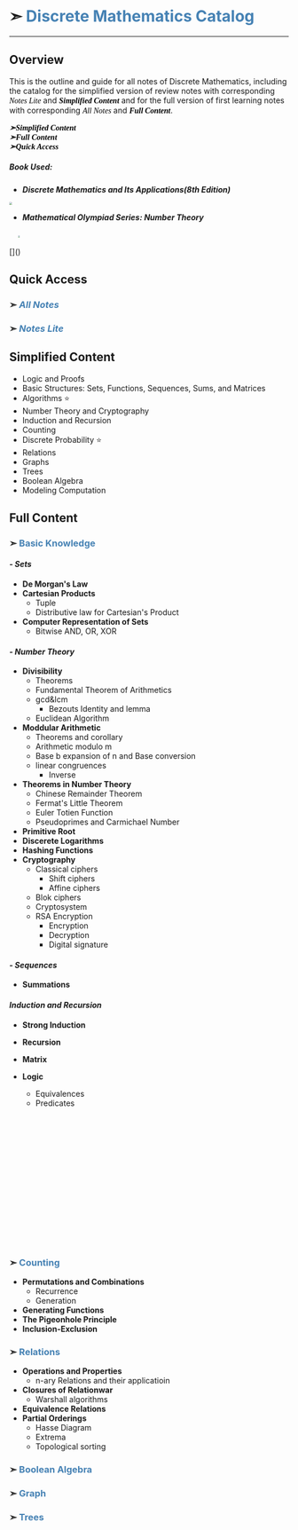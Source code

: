 <style>
#em a:link,#em a:visited{color:#8A2BE2;text-decoration:none;}
#em a:hover{text-decoration:underline;}
#en a:link,#en a:visited{font-family:Comic;color:#000000;text-decoration:none}
#en a:hover{text-decoration:underline;}
a:link,a:visited{color:#4682B4;text-decoration:none;}
a:hover{text-decoration:underline;}
</style> 
# ➣ [Discrete Mathematics Catalog](https://github.com/CZhang666/MATH/tree/master/Discrete%20Mathematics)
---
## Overview
<div id="en"> 

This is the outline and guide for all notes of Discrete Mathematics, including the catalog for the simplified version of review notes with corresponding [*Notes Lite*]() and *<a href="#dmsc"><b>Simplified Content</b></a>* and for the full version of first learning notes with corresponding [*All Notes*]() and *<a href="#dmfc"><b>Full Content</b></a>*.

*<a href="#dmsc"><b>➣Simplified Content</b></a>* </br>
*<a href="#dmfc"><b>➣Full Content</b></a>* </br>
*<a href="#dmqa"><b>➣Quick Access</b></a>* </br>

##### Book Used: 

- ***Discrete Mathematics and Its Applications(8th Edition)***

<img src="https://timgsa.baidu.com/timg?image&quality=80&size=b9999_10000&sec=1565272785682&di=450fcd97b384193355b8c17fed46ca3a&imgtype=0&src=http%3A%2F%2Fwww.liuhaihua.cn%2Fwp-content%2Fuploads%2F2019%2F07%2F7za6Nny.jpg" style="zoom:30%">

- ***Mathematical Olympiad Series: Number Theory***

&nbsp;&nbsp;&nbsp;&nbsp;<img src="http://img4.imgtn.bdimg.com/it/u=3938557943,643413339&fm=15&gp=0.jpg" style="zoom:23%">
</div>[]()

<a id="dmqa"></a>
## Quick Access

### ➣ [***All Notes***]()
### ➣ [***Notes Lite***]()
<a id="dmsc"></a>
## Simplified Content
- Logic and Proofs
- Basic Structures: Sets, Functions, Sequences, Sums, and Matrices 
- Algorithms ⭐️
- Number Theory and Cryptography
- Induction and Recursion
- Counting
- Discrete Probability ⭐️
- Relations
- Graphs
- Trees
- Boolean Algebra
- Modeling Computation

<a id="dmfc"></a>
## Full Content
### ➣ [Basic Knowledge]()
#### **_- Sets_**
- __De Morgan's Law__
- __Cartesian Products__
	- Tuple
	- Distributive law for Cartesian's Product
- __Computer Representation of Sets__
	- Bitwise AND, OR, XOR
	
#### **_- Number Theory_**
- __Divisibility__
	- Theorems
	- Fundamental Theorem of Arithmetics
	- gcd&lcm
		- Bezouts Identity and lemma
	- Euclidean Algorithm
- __Moddular Arithmetic__
	- Theorems and corollary
	- Arithmetic modulo m
	- Base b expansion of n and Base conversion
	- linear congruences
		- Inverse
- __Theorems in Number Theory__
	- Chinese Remainder Theorem
	- Fermat's Little Theorem
	- Euler Totien Function
	- Pseudoprimes and Carmichael Number
- __Primitive Root__
- __Discerete Logarithms__
- __Hashing Functions__
- __Cryptography__
	- Classical ciphers
		- Shift ciphers
		- Affine ciphers
	- Blok ciphers
	- Cryptosystem
	- RSA Encryption
		- Encryption
		- Decryption
		- Digital signature
		
#### **_- Sequences_**
- __Summations__

#### **_Induction and Recursion_**
- __Strong Induction__
- __Recursion__


- **Matrix**
- **Logic**
	- Equivalences
	- Predicates

</br>
</br>
</br>
</br>
</br>
</br>
</br>
</br>

</br></br>

</br>
</br>

### ➣ [Counting]()
- **Permutations and Combinations**
	- Recurrence
	- Generation
- **Generating Functions**
- **The Pigeonhole Principle**
- **Inclusion-Exclusion**

### ➣ [Relations]()
- **Operations and Properties**
	- n-ary Relations and their applicatioin
- **Closures of Relationwar**
	- Warshall algorithms
- **Equivalence Relations**
- **Partial Orderings**
	- Hasse Diagram
	- Extrema
	- Topological sorting

### ➣ [Boolean Algebra]()

### ➣ [Graph]()

### ➣ [Trees]()

